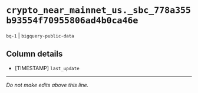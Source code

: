 # `crypto_near_mainnet_us._sbc_778a355b93554f70955806ad4b0ca46e`
`bq-1` | `bigquery-public-data`

## Column details
* [TIMESTAMP] `last_update`

-------------------------------------------------------------------------------
*Do not make edits above this line.*

